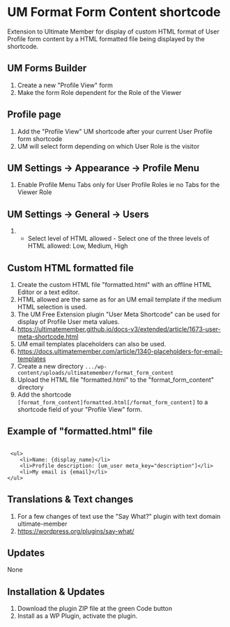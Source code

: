 # UM Format Form Content shortcode
Extension to Ultimate Member for display of custom HTML format of User Profile form content by a HTML formatted file being displayed by the shortcode.

## UM Forms Builder
1. Create a new "Profile View" form
2. Make the form Role dependent for the Role of the Viewer

## Profile page
1. Add the "Profile View" UM shortcode after your current User Profile form shortcode
2. UM will select form depending on which User Role is the visitor

## UM Settings -> Appearance -> Profile Menu
1. Enable Profile Menu Tabs only for User Profile Roles ie no Tabs for the Viewer Role 

## UM Settings -> General -> Users
1. * Select level of HTML allowed - Select one of the three levels of HTML allowed: Low, Medium, High

## Custom HTML formatted file
1. Create the custom HTML file "formatted.html" with an offline HTML Editor or a text editor.
2. HTML allowed are the same as for an UM email template if the medium HTML selection is used.
3. The UM Free Extension plugin "User Meta Shortcode" can be used for display of Profile User meta values.
4. https://ultimatemember.github.io/docs-v3/extended/article/1673-user-meta-shortcode.html
5. UM email templates placeholders can also be used.
6. https://docs.ultimatemember.com/article/1340-placeholders-for-email-templates
7. Create a new directory <code>.../wp-content/uploads/ultimatemember/format_form_content</code>
8. Upload the HTML file "formatted.html" to the "format_form_content" directory
9. Add the shortcode <code>[format_form_content]formatted.html[/format_form_content]</code> to a shortcode field of your "Profile View" form.

## Example of "formatted.html" file
 <code>
 &lt;ul&gt;
    &lt;li&gt;Name: {display_name}&lt;/li&gt;
    &lt;li&gt;Profile description: [um_user meta_key="description"]&lt;/li&gt;
    &lt;li&gt;My email is {email}&lt;/li&gt;
&lt;/ul&gt;</code>

## Translations & Text changes
1. For a few changes of text use the "Say What?" plugin with text domain ultimate-member
2. https://wordpress.org/plugins/say-what/

## Updates
None

## Installation & Updates
1. Download the plugin ZIP file at the green Code button
2. Install as a WP Plugin, activate the plugin.
